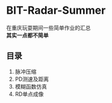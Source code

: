 # BIT-Radar-Summer
在重庆玩耍期间一些简单作业的汇总  
**其实一点都不简单**
## 目录  
1. 脉冲压缩  
2. PD测速及距离  
3. 模糊函数仿真  
4. RD单点成像

